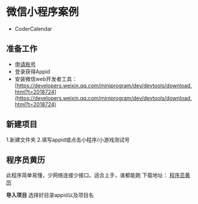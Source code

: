 # 微信小程序案例

* CoderCalendar

## 准备工作

* [申请账号](https://developers.weixin.qq.com/miniprogram/dev/quickstart/basic/getting-started.html)
* 登录获得Appid
* 安装微信web开发者工具：[https://developers.weixin.qq.com/miniprogram/dev/devtools/download.html?t=2018724](https://developers.weixin.qq.com/miniprogram/dev/devtools/download.html?t=2018724)

## 新建项目
1.新建文件夹
2.填写appid或点击小程序/小游戏测试号

## 程序员黄历
此程序简单易懂，少网络连接少接口。适合上手，谁都能跑
下载地址： [程序员黄历](https://github.com/xujinyang/CoderCalendar-WeApp)

**导入项目**
选择好目录appid以及项目名



